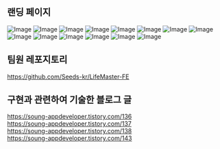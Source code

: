 ## 랜딩 페이지
![Image](https://github.com/user-attachments/assets/5f59718d-ad84-451a-ae46-221b040c0c19)
![Image](https://github.com/user-attachments/assets/c40903e1-8981-4b4d-8376-4bd764ccd938)
![Image](https://github.com/user-attachments/assets/d99a433f-8076-4d2c-8a76-74b0d615e537)
![Image](https://github.com/user-attachments/assets/15c02b62-46db-42e6-8896-36aab1a37b7e)
![Image](https://github.com/user-attachments/assets/7f91a045-787f-4e40-bef0-979434783a7d)
![Image](https://github.com/user-attachments/assets/f53b6bfb-db24-4ff1-a43d-4aade2b4bdca)
![Image](https://github.com/user-attachments/assets/a0257fdb-48e6-42dc-8b84-2eeb72b16439)
![Image](https://github.com/user-attachments/assets/31afe776-358f-4fc4-870a-20e02b43aee5)
![Image](https://github.com/user-attachments/assets/8bb37452-d287-46d8-9e2f-962cbe51fd9a)
![Image](https://github.com/user-attachments/assets/42d59637-9b52-4131-b90c-f3cf5e9fa6d9)
![Image](https://github.com/user-attachments/assets/d38450c5-eaee-4611-a586-826a04fc844d)
![Image](https://github.com/user-attachments/assets/cff478c8-a869-4d6d-a695-e1009e40fecb)
![Image](https://github.com/user-attachments/assets/1ef758eb-6678-4f95-86bd-cca77a1fa110)
![Image](https://github.com/user-attachments/assets/64976450-6753-4634-b57a-a2e1430679f9)

## 팀원 레포지토리
https://github.com/Seeds-kr/LifeMaster-FE <br>

## 구현과 관련하여 기술한 블로그 글 
https://soung-appdeveloper.tistory.com/136 <br>
https://soung-appdeveloper.tistory.com/137 <br>
https://soung-appdeveloper.tistory.com/138 <br>
https://soung-appdeveloper.tistory.com/143 
